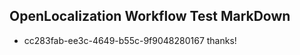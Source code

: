 ## OpenLocalization Workflow Test MarkDown
* cc283fab-ee3c-4649-b55c-9f9048280167 thanks!

<!--HONumber=Jul16_HO2-->


